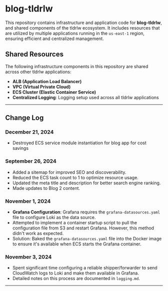 # blog-tldrlw

This repository contains infrastructure and application code for **blog-tldrlw**, and shared components of the tldrlw ecosystem. It includes resources that are utilized by multiple applications running in the `us-east-1` region, ensuring efficient and centralized management.

## Shared Resources

The following infrastructure components in this repository are shared across other tldrlw applications:

- **ALB (Application Load Balancer)**
- **VPC (Virtual Private Cloud)**
- **ECS Cluster (Elastic Container Service)**
- **Centralized Logging**: Logging setup used across all tldrlw applications

---

## Change Log

### December 21, 2024

- Destroyed ECS service module instantiation for blog app for cost savings

### September 26, 2024

- Added a sitemap for improved SEO and discoverability.
- Reduced the ECS task count to 1 to optimize resource usage.
- Updated the meta title and description for better search engine ranking.
- Made updates to Blog 2 content.

### November 1, 2024

- **Grafana Configuration**: Grafana requires the `grafana-datasources.yaml` file to configure Loki as the data source.
- Attempted to implement a container startup script to pull the configuration file from S3 and restart Grafana. However, this method didn't work as expected.
- Solution: Baked the `grafana-datasources.yaml` file into the Docker image to ensure it's available when ECS starts the Grafana container.

### November 3, 2024

- Spent significant time configuring a reliable shipper/forwarder to send CloudWatch logs to Loki and make them available in Grafana.
- Detailed notes on this process are documented in `logging.md`.

---
